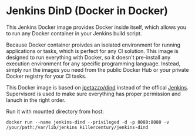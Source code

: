 # Jenkins DinD (Docker in Docker)

This Jenkins Docker image provides Docker inside itself, which allows you to run any Docker container in your Jenkins build script.

Because Docker container proivdes an  isolated environment for running applications or tasks, which is perfect for any CI solution. This image is designed to run everything with Docker, so it doesn't pre-install any execution environment for any specific programming language. Instead, simply run the images you need from the public Docker Hub or your private Docker registry for your CI tasks.

This Docker image is based on [jpetazzo/dind](https://registry.hub.docker.com/u/jpetazzo/dind/) instead of the offical [Jenkins](https://registry.hub.docker.com/u/library/jenkins/). Supervisord is used to make sure everything has proper permission and lanuch in the right order.

Run it with mounted directory from host:
```
docker run --name jenkins-dind --privileged -d -p 8080:8080 -v /your/path:/var/lib/jenkins killercentury/jenkins-dind
```

